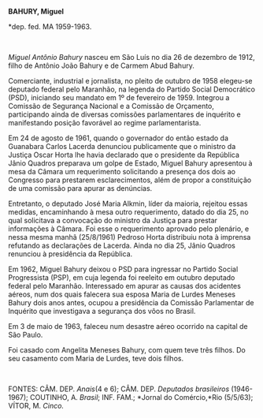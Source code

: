 **BAHURY, Miguel**

\*dep. fed. MA 1959-1963.

 

*Miguel Antônio Bahury* nasceu em São Luís no dia 26 de dezembro de
1912, filho de Antônio João Bahury e de Carmem Abud Bahury.

Comerciante, industrial e jornalista, no pleito de outubro de 1958
elegeu-se deputado federal pelo Maranhão, na legenda do Partido Social
Democrático (PSD), iniciando seu mandato em 1º de fevereiro de 1959.
Integrou a Comissão de Segurança Nacional e a Comissão de Orçamento,
participando ainda de diversas comissões parlamentares de inquérito e
manifestando posição favorável ao regime parlamentarista.

Em 24 de agosto de 1961, quando o governador do então estado da
Guanabara Carlos Lacerda denunciou publicamente que o ministro da
Justiça Oscar Horta lhe havia declarado que o presidente da República
Jânio Quadros preparava um golpe de Estado, Miguel Bahury apresentou à
mesa da Câmara um requerimento solicitando a presença dos dois ao
Congresso para prestarem esclarecimentos, além de propor a constituição
de uma comissão para apurar as denúncias.

Entretanto, o deputado José Maria Alkmin, líder da maioria, rejeitou
essas medidas, encaminhando à mesa outro requerimento, datado do dia 25,
no qual solicitava a convocação do ministro da Justiça para prestar
informações à Câmara. Foi esse o requerimento aprovado pelo plenário, e
nessa mesma manhã (25/8/1961) Pedroso Horta distribuiu nota à imprensa
refutando as declarações de Lacerda. Ainda no dia 25, Jânio Quadros
renunciou à presidência da República.

Em 1962, Miguel Bahury deixou o PSD para ingressar no Partido Social
Progressista (PSP), em cuja legenda foi reeleito em outubro deputado
federal pelo Maranhão. Interessado em apurar as causas dos acidentes
aéreos, num dos quais falecera sua esposa Maria de Lurdes Meneses Bahury
dois anos antes, ocupou a presidência da Comissão Parlamentar de
Inquérito que investigava a segurança dos vôos no Brasil.

Em 3 de maio de 1963, faleceu num desastre aéreo ocorrido na capital de
São Paulo.

Foi casado com Angelita Meneses Bahury, com quem teve três filhos. Do
seu casamento com Maria de Lurdes, teve dois filhos.

 

FONTES: CÂM. DEP. *Anais*(4 e 6); CÂM. DEP. *Deputados brasileiros*
(1946-1967); COUTINHO, A. *Brasil*; INF. FAM.; *Jornal do Comércio,*Rio
(5/5/63); VÍTOR, M. *Cinco.*

 
